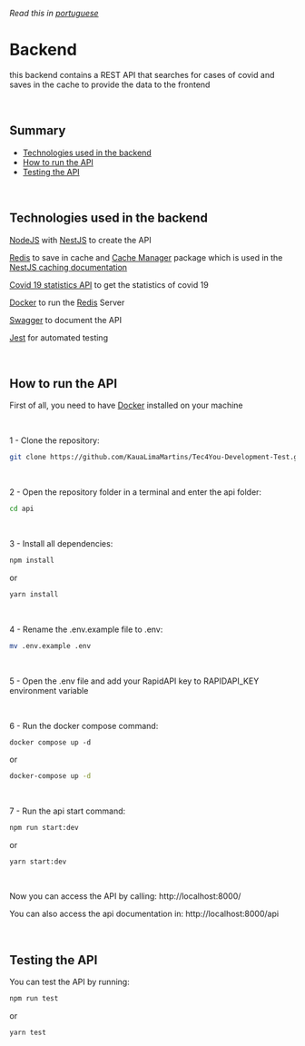 *Read this in [portuguese](https://github.com/KauaLimaMartins/Tec4You-Development-Test/blob/master/api/README.pt.md)*

# Backend

this backend contains a REST API that searches for cases of covid and saves in the cache to provide the data to the frontend

<br />

## Summary

- [Technologies used in the backend](#technologies-used-in-the-backend)
- [How to run the API](#how-to-run-the-api)
- [Testing the API](#testing-the-api)

<br />

## Technologies used in the backend

[NodeJS](https://nodejs.org/) with [NestJS](https://docs.nestjs.com/) to create the API

[Redis](https://redis.io/) to save in cache and [Cache Manager](https://www.npmjs.com/package/cache-manager) package which is used in the [NestJS caching documentation](https://docs.nestjs.com/techniques/caching)

[Covid 19 statistics API](https://rapidapi.com/axisbits-axisbits-default/api/covid-19-statistics/) to get the statistics of covid 19

[Docker](https://www.docker.com/) to run the [Redis](https://redis.io/) Server

[Swagger](https://swagger.io/) to document the API

[Jest](https://jestjs.io/pt-BR/) for automated testing

<br />

## How to run the API

First of all, you need to have [Docker](https://www.docker.com/) installed on your machine

<br />

1 - Clone the repository:
```bash
git clone https://github.com/KauaLimaMartins/Tec4You-Development-Test.git
```

<br />

2 - Open the repository folder in a terminal and enter the api folder:
```bash
cd api
```

<br />

3 - Install all dependencies:
```bash
npm install
```
or
```bash
yarn install
```

<br />

4 - Rename the .env.example file to .env:
```bash
mv .env.example .env
```

<br />

5 - Open the .env file and add your RapidAPI key to RAPIDAPI_KEY environment variable

<br />

6 - Run the docker compose command:
```bashapi
docker compose up -d
```
or
```bash
docker-compose up -d
```

<br />

7 - Run the api start command:
```bash
npm run start:dev
```
or
```bash
yarn start:dev
```

<br />

Now you can access the API by calling: http://localhost:8000/

You can also access the api documentation in: http://localhost:8000/api

<br />

## Testing the API

You can test the API by running:
```bash
npm run test
```
or
```bash
yarn test
```